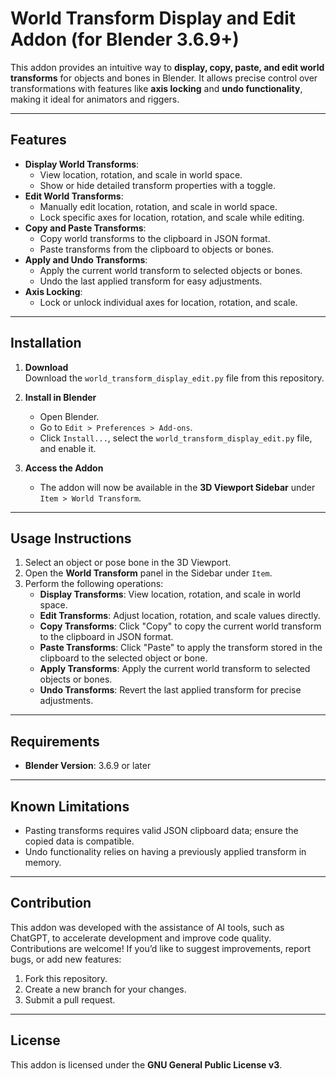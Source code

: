 # World Transform Display and Edit Addon (for Blender 3.6.9+)

This addon provides an intuitive way to **display, copy, paste, and edit world transforms** for objects and bones in Blender. It allows precise control over transformations with features like **axis locking** and **undo functionality**, making it ideal for animators and riggers.

---

## Features

- **Display World Transforms**:
  - View location, rotation, and scale in world space.
  - Show or hide detailed transform properties with a toggle.
- **Edit World Transforms**:
  - Manually edit location, rotation, and scale in world space.
  - Lock specific axes for location, rotation, and scale while editing.
- **Copy and Paste Transforms**:
  - Copy world transforms to the clipboard in JSON format.
  - Paste transforms from the clipboard to objects or bones.
- **Apply and Undo Transforms**:
  - Apply the current world transform to selected objects or bones.
  - Undo the last applied transform for easy adjustments.
- **Axis Locking**:
  - Lock or unlock individual axes for location, rotation, and scale.

---

## Installation

1. **Download**  
   Download the `world_transform_display_edit.py` file from this repository.

2. **Install in Blender**  
   - Open Blender.  
   - Go to `Edit > Preferences > Add-ons`.  
   - Click `Install...`, select the `world_transform_display_edit.py` file, and enable it.

3. **Access the Addon**  
   - The addon will now be available in the **3D Viewport Sidebar** under `Item > World Transform`.

---

## Usage Instructions

1. Select an object or pose bone in the 3D Viewport.
2. Open the **World Transform** panel in the Sidebar under `Item`.
3. Perform the following operations:
   - **Display Transforms**: View location, rotation, and scale in world space.
   - **Edit Transforms**: Adjust location, rotation, and scale values directly.
   - **Copy Transforms**: Click "Copy" to copy the current world transform to the clipboard in JSON format.
   - **Paste Transforms**: Click "Paste" to apply the transform stored in the clipboard to the selected object or bone.
   - **Apply Transforms**: Apply the current world transform to selected objects or bones.
   - **Undo Transforms**: Revert the last applied transform for precise adjustments.

---

## Requirements

- **Blender Version**: 3.6.9 or later

---

## Known Limitations

- Pasting transforms requires valid JSON clipboard data; ensure the copied data is compatible.
- Undo functionality relies on having a previously applied transform in memory.

---

## Contribution

This addon was developed with the assistance of AI tools, such as ChatGPT, to accelerate development and improve code quality. Contributions are welcome! If you’d like to suggest improvements, report bugs, or add new features:

1. Fork this repository.
2. Create a new branch for your changes.
3. Submit a pull request.

---

## License

This addon is licensed under the **GNU General Public License v3**.
